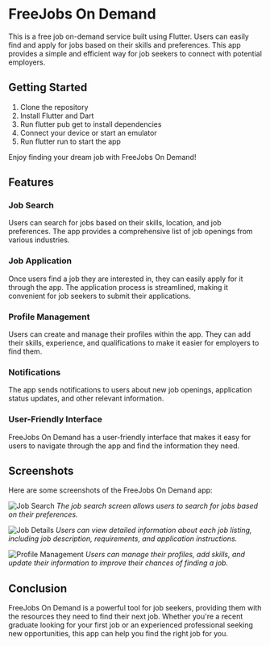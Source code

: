 # FreeJobs On Demand

This is a free job on-demand service built using Flutter. Users can easily find and apply for jobs based on their skills and preferences. This app provides a simple and efficient way for job seekers to connect with potential employers.

## Getting Started

1. Clone the repository
2. Install Flutter and Dart
3. Run flutter pub get to install dependencies
4. Connect your device or start an emulator
5. Run flutter run to start the app

Enjoy finding your dream job with FreeJobs On Demand!
## Features

### Job Search
Users can search for jobs based on their skills, location, and job preferences. The app provides a comprehensive list of job openings from various industries.

### Job Application
Once users find a job they are interested in, they can easily apply for it through the app. The application process is streamlined, making it convenient for job seekers to submit their applications.

### Profile Management
Users can create and manage their profiles within the app. They can add their skills, experience, and qualifications to make it easier for employers to find them.

### Notifications
The app sends notifications to users about new job openings, application status updates, and other relevant information.

### User-Friendly Interface
FreeJobs On Demand has a user-friendly interface that makes it easy for users to navigate through the app and find the information they need.

## Screenshots

Here are some screenshots of the FreeJobs On Demand app:

![Job Search](https://example.com/job-search.png)
*The job search screen allows users to search for jobs based on their preferences.*

![Job Details](https://example.com/job-details.png)
*Users can view detailed information about each job listing, including job description, requirements, and application instructions.*

![Profile Management](https://example.com/profile-management.png)
*Users can manage their profiles, add skills, and update their information to improve their chances of finding a job.*

## Conclusion

FreeJobs On Demand is a powerful tool for job seekers, providing them with the resources they need to find their next job. Whether you're a recent graduate looking for your first job or an experienced professional seeking new opportunities, this app can help you find the right job for you.
